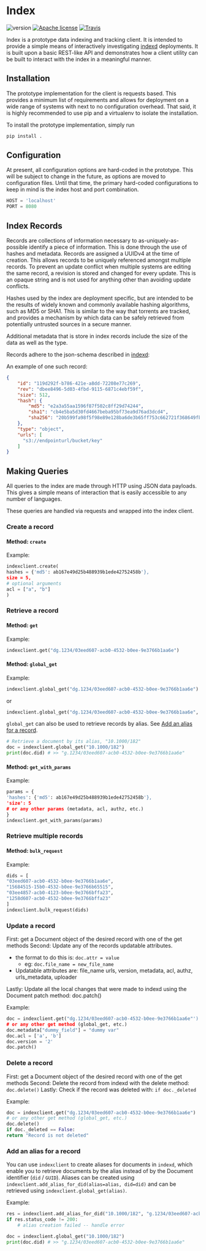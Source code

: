 Index
===
![version](https://img.shields.io/badge/version-0.0.1-orange.svg?style=flat) [![Apache license](http://img.shields.io/badge/license-Apache-blue.svg?style=flat)](LICENSE) [![Travis](https://travis-ci.org/LabAdvComp/index.svg?branch=master)](https://travis-ci.org/LabAdvComp/index)

Index is a prototype data indexing and tracking client. It is intended to
provide a simple means of interactively investigating
[indexd](https://github.com/LabAdvComp/indexd) deployments. It is built upon
a basic REST-like API and demonstrates how a client utility can be built to
interact with the index in a meaningful manner.

## Installation

The prototype implementation for the client is requests based. This
provides a minimum list of requirements and allows for deployment on a wide
range of systems with next to no configuration overhead. That said, it is
highly recommended to use pip and a virtualenv to isolate the installation.

To install the prototype implementation, simply run

```bash
pip install .
```

## Configuration

At present, all configuration options are hard-coded in the prototype. This
will be subject to change in the future, as options are moved to configuration
files. Until that time, the primary hard-coded configurations to keep in
mind is the index host and port combination.

```python
HOST = 'localhost'
PORT = 8080
```

## Index Records

Records are collections of information necessary to as-uniquely-as-possible
identify a piece of information. This is done through the use of hashes and
metadata. Records are assigned a UUIDv4 at the time of creation. This allows
records to be uniquely referenced amongst multiple records. To prevent an
update conflict when multiple systems are editing the same record, a revision
is stored and changed for every update. This is an opaque string and is
not used for anything other than avoiding update conflicts.

Hashes used by the index are deployment specific, but are intended to be the
results of widely known and commonly available hashing algorithms, such as
MD5 or SHA1. This is similar to the way that torrents are tracked, and provides
a mechanism by which data can be safely retrieved from potentially untrusted
sources in a secure manner.

Additional metadata that is store in index records include the size of the
data as well as the type.

Records adhere to the json-schema described in [indexd](https://github.com/LabAdvComp/indexd/blob/master/indexd/index/schema.py#L1):


An example of one such record:

```json
{
    "id": "119d292f-b786-421e-a8dd-72208e77c269",
    "rev": "dbee8496-5d03-4fbd-9115-6871c4ebf59f",
    "size": 512,
    "hash": {
        "md5": "e2a3a55aa1596f87f502c8ff29d74244",
        "sha1": "cb4e5ba5d30fd4667beba95bf73ea9d76ad3dcd4",
        "sha256": "20b599fa98f5f98e89e128ba6de3b65ff753c662721f368649fb8d7e7d4933b0"
    },
    "type": "object",
    "urls": [
      "s3://endpointurl/bucket/key"
    ]
}
```


## Making Queries


All queries to the index are made through HTTP using JSON data payloads.
This gives a simple means of interaction that is easily accessible to any
number of languages.

These queries are handled via requests and wrapped into the index client.


### Create a record 


#### Method: `create`

Example: 

```python
indexclient.create(
hashes = {'md5': ab167e49d25b488939b1ede42752458b'},
size = 5,
# optional arguments
acl = ["a", "b"]
)
```


### Retrieve a record 


#### Method: `get`

Example:

```python
indexclient.get("dg.1234/03eed607-acb0-4532-b0ee-9e3766b1aa6e")  
```

#### Method: `global_get`

Example:

```python
indexclient.global_get("dg.1234/03eed607-acb0-4532-b0ee-9e3766b1aa6e")
```
or
```python
indexclient.global_get("dg.1234/03eed607-acb0-4532-b0ee-9e3766b1aa6e", no_dist=True)
```

`global_get` can also be used to retrieve records by alias. See [Add an alias for a record](#add-an-alias-for-a-record).
```python
# Retrieve a document by its alias, "10.1000/182"
doc = indexclient.global_get("10.1000/182")
print(doc.did) # >> "g.1234/03eed607-acb0-4532-b0ee-9e3766b1aa6e"
```

#### Method: `get_with_params`

Example:

```python
params = {
'hashes': {'md5': ab167e49d25b488939b1ede42752458b'},
'size': 5
# or any other params (metadata, acl, authz, etc.)
}
indexclient.get_with_params(params)
```


### Retrieve multiple records 


#### Method: `bulk_request`

Example:

```python
dids = [
"03eed607-acb0-4532-b0ee-9e3766b1aa6e",
"15684515-15b0-4532-b0ee-9e3766b65515",
"03ee4857-acb0-4123-b0ee-9e3766bffa23",
"1258d607-acb0-4532-b0ee-9e3766bffa23"
]
indexclient.bulk_request(dids)
```

### Update a record 


First: get a Document object of the desired record with one of the get methods
Second: Update any of the records updatable attributes.
  - the format to do this is: `doc.attr = value`
      - eg: `doc.file_name = new_file_name`
  - Updatable attributes are: file_name urls, version, metadata, acl, authz, urls_metadata, uploader

Lastly: Update all the local changes that were made to indexd using the 
        Document patch method: doc.patch()

Example:

```python
doc = indexclient.get("dg.1234/03eed607-acb0-4532-b0ee-9e3766b1aa6e"')
# or any other get method (global_get, etc.)
doc.metadata["dummy_field"] = "dummy var"
doc.acl = ['a', 'b']
doc.version = '2'
doc.patch()
```


### Delete a record


First: get a Document object of the desired record with one of the get methods
Second: Delete the record from indexd with the delete method: `doc.delete()`
Lastly: Check if the record was deleted with: `if doc._deleted`

Example: 

```python
doc = indexclient.get("dg.1234/03eed607-acb0-4532-b0ee-9e3766b1aa6e")
# or any other get method (global_get, etc.)
doc.delete()
if doc._deleted == False:
return "Record is not deleted"
```

### Add an alias for a record

You can use `indexclient` to create aliases for documents in `indexd`, which enable you to retrieve documents by the alias instead of by the Document identifier (`did` / `GUID`). Aliases can be created using `indexclient.add_alias_for_did(alias=alias, did=did)` and can be retrieved using `indexclient.global_get(alias)`.

Example:

```python
res = indexclient.add_alias_for_did("10.1000/182", "g.1234/03eed607-acb0-4532-b0ee-9e3766b1aa6e")
if res.status_code != 200:
    # alias creation failed -- handle error

doc = indexclient.global_get("10.1000/182")
print(doc.did) # >> "g.1234/03eed607-acb0-4532-b0ee-9e3766b1aa6e"
```
